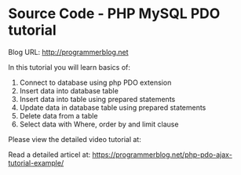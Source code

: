# Source Code - PHP MySQL PDO tutorial

Blog URL: http://programmerblog.net

In this tutorial you will learn basics of:

  1. Connect to database using  php PDO extension
  2. Insert data into database table
  3. Insert data into table using prepared statements
  4. Update data in database table using prepared statements
  5. Delete data from a table
  6. Select data with Where, order by and limit clause
  
  
  Please view the detailed video tutorial at:
  
  
  Read a detailed articel at: https://programmerblog.net/php-pdo-ajax-tutorial-example/
  
